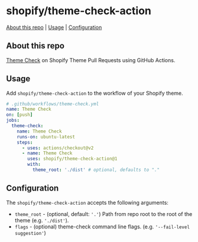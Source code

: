 # shopify/theme-check-action

[About this repo](#about-this-repo) | [Usage](#usage) | [Configuration](#configuration)

## About this repo

[Theme Check](https://github.com/shopify/theme-check) on Shopify Theme Pull Requests using GitHub Actions.

## Usage

Add `shopify/theme-check-action` to the workflow of your Shopify theme.

```yml
# .github/workflows/theme-check.yml
name: Theme Check
on: [push]
jobs:
  theme-check:
    name: Theme Check
    runs-on: ubuntu-latest
    steps:
      - uses: actions/checkout@v2
      - name: Theme Check
        uses: shopify/theme-check-action@1
        with:
          theme_root: './dist' # optional, defaults to "."
```

## Configuration

The `shopify/theme-check-action` accepts the following arguments:

* `theme_root` - (optional, default: `'.'`) Path from repo root to the root of the theme (e.g. `'./dist'`).
* `flags` - (optional) theme-check command line flags. (e.g. `'--fail-level suggestion'`)
